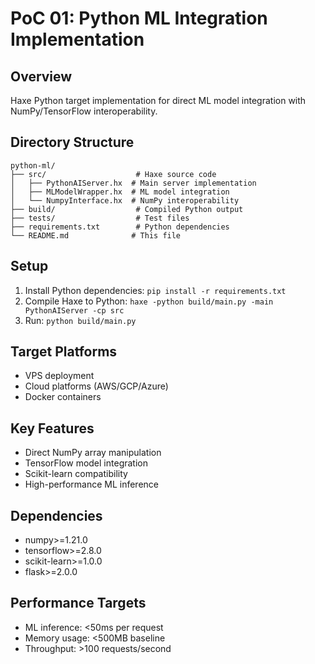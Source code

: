 # PoC 01: Python ML Integration Implementation

## Overview
Haxe Python target implementation for direct ML model integration with NumPy/TensorFlow interoperability.

## Directory Structure
```
python-ml/
├── src/                    # Haxe source code
│   ├── PythonAIServer.hx  # Main server implementation
│   ├── MLModelWrapper.hx  # ML model integration
│   └── NumpyInterface.hx  # NumPy interoperability
├── build/                  # Compiled Python output
├── tests/                  # Test files
├── requirements.txt        # Python dependencies
└── README.md              # This file
```

## Setup
1. Install Python dependencies: `pip install -r requirements.txt`
2. Compile Haxe to Python: `haxe -python build/main.py -main PythonAIServer -cp src`
3. Run: `python build/main.py`

## Target Platforms
- VPS deployment
- Cloud platforms (AWS/GCP/Azure)
- Docker containers

## Key Features
- Direct NumPy array manipulation
- TensorFlow model integration
- Scikit-learn compatibility
- High-performance ML inference

## Dependencies
- numpy>=1.21.0
- tensorflow>=2.8.0
- scikit-learn>=1.0.0
- flask>=2.0.0

## Performance Targets
- ML inference: <50ms per request
- Memory usage: <500MB baseline
- Throughput: >100 requests/second